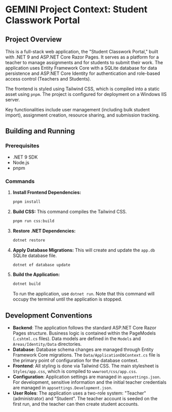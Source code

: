 # GEMINI Project Context: Student Classwork Portal

## Project Overview

This is a full-stack web application, the "Student Classwork Portal," built with .NET 9 and ASP.NET Core Razor Pages. It serves as a platform for a teacher to manage assignments and for students to submit their work. The application uses Entity Framework Core with a SQLite database for data persistence and ASP.NET Core Identity for authentication and role-based access control (Teachers and Students).

The frontend is styled using Tailwind CSS, which is compiled into a static asset using `pnpm`. The project is configured for deployment on a Windows IIS server.

Key functionalities include user management (including bulk student import), assignment creation, resource sharing, and submission tracking.

## Building and Running

### Prerequisites

- .NET 9 SDK
- Node.js
- pnpm

### Commands

1.  **Install Frontend Dependencies:**
    ```sh
    pnpm install
    ```

2.  **Build CSS:**
    This command compiles the Tailwind CSS.
    ```sh
    pnpm run css:build
    ```

3.  **Restore .NET Dependencies:**
    ```sh
    dotnet restore
    ```

4.  **Apply Database Migrations:**
    This will create and update the `app.db` SQLite database file.
    ```sh
    dotnet ef database update
    ```

5.  **Build the Application:**
    ```sh
    dotnet build
    ```

    To run the application, use `dotnet run`. Note that this command will occupy the terminal until the application is stopped.

## Development Conventions

- **Backend**: The application follows the standard ASP.NET Core Razor Pages structure. Business logic is contained within the PageModels (`.cshtml.cs` files). Data models are defined in the `Models` and `Areas/Identity/Data` directories.
- **Database**: Database schema changes are managed through Entity Framework Core migrations. The `Data/ApplicationDbContext.cs` file is the primary point of configuration for the database context.
- **Frontend**: All styling is done via Tailwind CSS. The main stylesheet is `Styles/app.css`, which is compiled to `wwwroot/css/app.css`.
- **Configuration**: Application settings are managed in `appsettings.json`. For development, sensitive information and the initial teacher credentials are managed in `appsettings.Development.json`.
- **User Roles**: The application uses a two-role system: "Teacher" (administrator) and "Student". The teacher account is seeded on the first run, and the teacher can then create student accounts.
